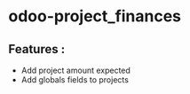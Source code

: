 odoo-project_finances
=====================

## Features :
* Add project amount expected
* Add globals fields to projects